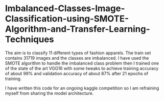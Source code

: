 # Imbalanced-Classes-Image-Classification-using-SMOTE-Algorithm-and-Transfer-Learning-Techniques
The aim is to classify 11 different types of fashion apparels. The train set contains 31719 images and the classes are imbalanced. I have used the SMOTE algorithm to handle the imbalanced class problem then I trained one of the state of the art VGG16 with some tweaks to achieve training accuracy of about 99% and validation accuracy of about 87% after 21 epochs of training. 

I have written this code for an ongoing kaggle competition so I am refraining myself from sharing the model architecture.
